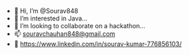 - 👋 Hi, I’m @Sourav848
- 👀 I’m interested in Java...
- 💞️ I’m looking to collaborate on a hackathon...
- 📫 souravchauhan848@gmail.com
- 📰 https://www.linkedin.com/in/sourav-kumar-776856103/

<!---
Sourav848/Sourav848 is a ✨ special ✨ repository because its `README.md` (this file) appears on your GitHub profile.
You can click the Preview link to take a look at your changes.
--->
